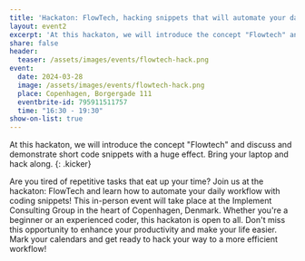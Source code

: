 ```yaml
---
title: 'Hackaton: FlowTech, hacking snippets that will automate your daily workflow'
layout: event2
excerpt: 'At this hackaton, we will introduce the concept "Flowtech" and discuss and demonstrate short code snippets with a huge effect. Bring your laptop and hack along.'
share: false
header:
  teaser: /assets/images/events/flowtech-hack.png
event:
  date: 2024-03-28
  image: /assets/images/events/flowtech-hack.png
  place: Copenhagen, Borgergade 111
  eventbrite-id: 795911511757
  time: "16:30 - 19:30"
show-on-list: true
---
```


At this hackaton, we will introduce the concept "Flowtech" and discuss and demonstrate short code snippets with a huge effect. Bring your laptop and hack along. {: .kicker}

Are you tired of repetitive tasks that eat up your time? Join us at the hackaton: FlowTech and learn how to automate your daily workflow with coding snippets! This in-person event will take place at the Implement Consulting Group in the heart of Copenhagen, Denmark. Whether you're a beginner or an experienced coder, this hackaton is open to all. Don't miss this opportunity to enhance your productivity and make your life easier. Mark your calendars and get ready to hack your way to a more efficient workflow!
